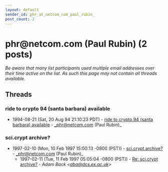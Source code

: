 ```yaml
---
layout: default
sender_id: phr_at_netcom_com_paul_rubin_
post_count: 2
---
```


# phr<span>@</span>netcom.com (Paul Rubin) (2 posts)

_Be aware that many list participants used multiple email addresses over their time active on the list. As such this page may not contain all threads available._

## Threads

### ride to crypto 94 (santa barbara) available
+ 1994-08-21 (Sat, 20 Aug 94 21:10:23 PDT) - [ride to crypto 94 (santa barbara) available](/archive/1994/08/6906e3c7f62760e94443835335c3723a046a9b1c5e5af59538529d2705f4d787) - _phr@netcom.com (Paul Rubin)_

### sci.crypt archive?
+ 1997-02-10 (Mon, 10 Feb 1997 15:00:13 -0800 (PST)) - [sci.crypt archive?](/archive/1997/02/5b183e900f8fa0fb8cc8950d8b78f92a3064f4f8128cab4c206d03cc3df896ea) - _phr@netcom.com (Paul Rubin)_
  + 1997-02-11 (Tue, 11 Feb 1997 05:05:04 -0800 (PST)) - [Re: sci.crypt archive?](/archive/1997/02/7ecfceddaef5b5f0e8d3e5cfde78113b7e3b921cccd33b357d230f5217138fe1) - _Adam Back \<aba@dcs.ex.ac.uk\>_

